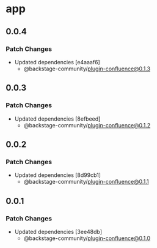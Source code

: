 # app

## 0.0.4

### Patch Changes

- Updated dependencies [e4aaaf6]
  - @backstage-community/plugin-confluence@0.1.3

## 0.0.3

### Patch Changes

- Updated dependencies [8efbeed]
  - @backstage-community/plugin-confluence@0.1.2

## 0.0.2

### Patch Changes

- Updated dependencies [8d99cb1]
  - @backstage-community/plugin-confluence@0.1.1

## 0.0.1

### Patch Changes

- Updated dependencies [3ee48db]
  - @backstage-community/plugin-confluence@0.1.0
